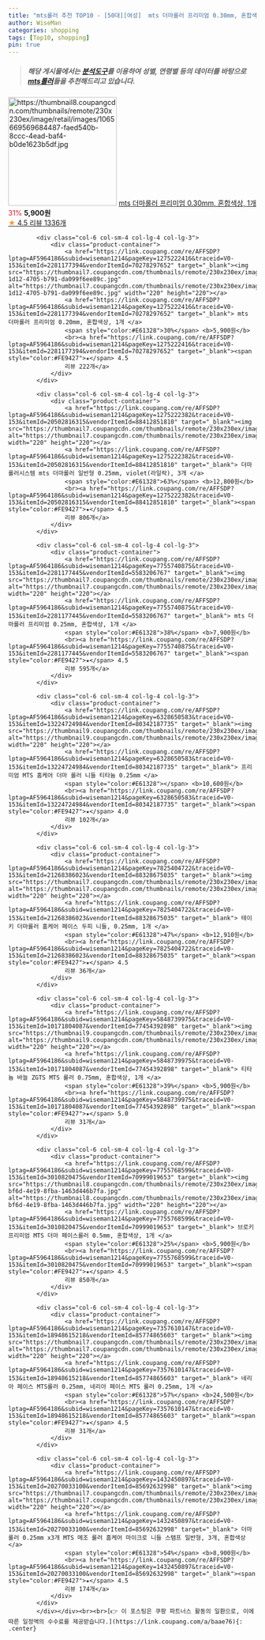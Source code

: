 ```yaml
---
title: "mts롤러 추천 TOP10 - [50대][여성]  mts 더마롤러 프리미엄 0.30mm, 혼합색상, 1개 "
author: WiseMan
categories: shopping
tags: [Top10, shopping]
pin: true
---
```


> ##### 해당 게시물에서는 [**분석도구**](https://itemscout.io/)를 이용하여 **성별**, **연령별** 등의 데이터를 바탕으로 [**mts롤러**](https://link.coupang.com/a/baae76)들을 추천해드리고 있습니다.
<div class="container"><div class="row">
            <div class="col-6 col-sm-4 col-lg-4 col-lg-3">
                <div class="product-container">
                    <a href="https://link.coupang.com/re/AFFSDP?lptag=AF5964186&subid=wiseman1214&pageKey=1275222413&traceid=V0-153&itemId=2281177443&vendorItemId=70278297687" target="_blank"><img src="https://thumbnail8.coupangcdn.com/thumbnails/remote/230x230ex/image/retail/images/1065669569684487-faed540b-8ccc-4ead-baf4-b0de1623b5df.jpg" alt="https://thumbnail8.coupangcdn.com/thumbnails/remote/230x230ex/image/retail/images/1065669569684487-faed540b-8ccc-4ead-baf4-b0de1623b5df.jpg" width="220" height="220"></a>
                    <a href="https://link.coupang.com/re/AFFSDP?lptag=AF5964186&subid=wiseman1214&pageKey=1275222413&traceid=V0-153&itemId=2281177443&vendorItemId=70278297687" target="_blank"> mts 더마롤러 프리미엄 0.30mm, 혼합색상, 1개 </a>
                    <span style="color:#E61328">31%</span> <b>5,900원</b>
                    <br><a href="https://link.coupang.com/re/AFFSDP?lptag=AF5964186&subid=wiseman1214&pageKey=1275222413&traceid=V0-153&itemId=2281177443&vendorItemId=70278297687" target="_blank"><span style="color:#FE9427">★</span> 4.5
                    리뷰 1336개</a>
                </div>
            </div>
            
            <div class="col-6 col-sm-4 col-lg-4 col-lg-3">
                <div class="product-container">
                    <a href="https://link.coupang.com/re/AFFSDP?lptag=AF5964186&subid=wiseman1214&pageKey=1275222416&traceid=V0-153&itemId=2281177394&vendorItemId=70278297652" target="_blank"><img src="https://thumbnail7.coupangcdn.com/thumbnails/remote/230x230ex/image/retail/images/2020/02/19/18/6/91b52f95-1d12-4705-b791-da099f6ee89c.jpg" alt="https://thumbnail7.coupangcdn.com/thumbnails/remote/230x230ex/image/retail/images/2020/02/19/18/6/91b52f95-1d12-4705-b791-da099f6ee89c.jpg" width="220" height="220"></a>
                    <a href="https://link.coupang.com/re/AFFSDP?lptag=AF5964186&subid=wiseman1214&pageKey=1275222416&traceid=V0-153&itemId=2281177394&vendorItemId=70278297652" target="_blank"> mts 더마롤러 프리미엄 0.20mm, 혼합색상, 1개 </a>
                    <span style="color:#E61328">30%</span> <b>5,900원</b>
                    <br><a href="https://link.coupang.com/re/AFFSDP?lptag=AF5964186&subid=wiseman1214&pageKey=1275222416&traceid=V0-153&itemId=2281177394&vendorItemId=70278297652" target="_blank"><span style="color:#FE9427">★</span> 4.5
                    리뷰 222개</a>
                </div>
            </div>
            
            <div class="col-6 col-sm-4 col-lg-4 col-lg-3">
                <div class="product-container">
                    <a href="https://link.coupang.com/re/AFFSDP?lptag=AF5964186&subid=wiseman1214&pageKey=1275222382&traceid=V0-153&itemId=20502816315&vendorItemId=88412851810" target="_blank"><img src="https://thumbnail7.coupangcdn.com/thumbnails/remote/230x230ex/image/vendor_inventory/e770/5a2540b145a1e059cbafcee5964175d69d445a33b2f2c910fa6a206058c5.png" alt="https://thumbnail7.coupangcdn.com/thumbnails/remote/230x230ex/image/vendor_inventory/e770/5a2540b145a1e059cbafcee5964175d69d445a33b2f2c910fa6a206058c5.png" width="220" height="220"></a>
                    <a href="https://link.coupang.com/re/AFFSDP?lptag=AF5964186&subid=wiseman1214&pageKey=1275222382&traceid=V0-153&itemId=20502816315&vendorItemId=88412851810" target="_blank"> 더마롤러시스템 mts 더마롤러 일반형 0.25mm, violet(라일락), 3개 </a>
                    <span style="color:#E61328">63%</span> <b>12,800원</b>
                    <br><a href="https://link.coupang.com/re/AFFSDP?lptag=AF5964186&subid=wiseman1214&pageKey=1275222382&traceid=V0-153&itemId=20502816315&vendorItemId=88412851810" target="_blank"><span style="color:#FE9427">★</span> 4.5
                    리뷰 806개</a>
                </div>
            </div>
            
            <div class="col-6 col-sm-4 col-lg-4 col-lg-3">
                <div class="product-container">
                    <a href="https://link.coupang.com/re/AFFSDP?lptag=AF5964186&subid=wiseman1214&pageKey=7755740875&traceid=V0-153&itemId=2281177445&vendorItemId=5583206767" target="_blank"><img src="https://thumbnail7.coupangcdn.com/thumbnails/remote/230x230ex/image/vendor_inventory/47df/458b452d4736f32b3f91260ff97a7c9895665cacc10595622392407fa493.jpg" alt="https://thumbnail7.coupangcdn.com/thumbnails/remote/230x230ex/image/vendor_inventory/47df/458b452d4736f32b3f91260ff97a7c9895665cacc10595622392407fa493.jpg" width="220" height="220"></a>
                    <a href="https://link.coupang.com/re/AFFSDP?lptag=AF5964186&subid=wiseman1214&pageKey=7755740875&traceid=V0-153&itemId=2281177445&vendorItemId=5583206767" target="_blank"> mts 더마롤러 프리미엄 0.25mm, 혼합색상, 1개 </a>
                    <span style="color:#E61328">38%</span> <b>7,900원</b>
                    <br><a href="https://link.coupang.com/re/AFFSDP?lptag=AF5964186&subid=wiseman1214&pageKey=7755740875&traceid=V0-153&itemId=2281177445&vendorItemId=5583206767" target="_blank"><span style="color:#FE9427">★</span> 4.5
                    리뷰 595개</a>
                </div>
            </div>
            
            <div class="col-6 col-sm-4 col-lg-4 col-lg-3">
                <div class="product-container">
                    <a href="https://link.coupang.com/re/AFFSDP?lptag=AF5964186&subid=wiseman1214&pageKey=6328650583&traceid=V0-153&itemId=13224724984&vendorItemId=80342187735" target="_blank"><img src="https://thumbnail9.coupangcdn.com/thumbnails/remote/230x230ex/image/vendor_inventory/5447/d6d865fc20b3d837d43c90fa4f0ccbaf0227f1612ff3103fc8178f748e43.jpg" alt="https://thumbnail9.coupangcdn.com/thumbnails/remote/230x230ex/image/vendor_inventory/5447/d6d865fc20b3d837d43c90fa4f0ccbaf0227f1612ff3103fc8178f748e43.jpg" width="220" height="220"></a>
                    <a href="https://link.coupang.com/re/AFFSDP?lptag=AF5964186&subid=wiseman1214&pageKey=6328650583&traceid=V0-153&itemId=13224724984&vendorItemId=80342187735" target="_blank"> 프리미엄 MTS 홈케어 더마 롤러 니들 티타늄 0.25mm </a>
                    <span style="color:#E61328"></span> <b>10,600원</b>
                    <br><a href="https://link.coupang.com/re/AFFSDP?lptag=AF5964186&subid=wiseman1214&pageKey=6328650583&traceid=V0-153&itemId=13224724984&vendorItemId=80342187735" target="_blank"><span style="color:#FE9427">★</span> 4.0
                    리뷰 102개</a>
                </div>
            </div>
            
            <div class="col-6 col-sm-4 col-lg-4 col-lg-3">
                <div class="product-container">
                    <a href="https://link.coupang.com/re/AFFSDP?lptag=AF5964186&subid=wiseman1214&pageKey=7825404722&traceid=V0-153&itemId=21268386023&vendorItemId=88328675035" target="_blank"><img src="https://thumbnail7.coupangcdn.com/thumbnails/remote/230x230ex/image/vendor_inventory/3f50/d077d451cf7a4e08cc3c40e940f82721d39237fa8346d0cd66d23e9e100d.jpg" alt="https://thumbnail7.coupangcdn.com/thumbnails/remote/230x230ex/image/vendor_inventory/3f50/d077d451cf7a4e08cc3c40e940f82721d39237fa8346d0cd66d23e9e100d.jpg" width="220" height="220"></a>
                    <a href="https://link.coupang.com/re/AFFSDP?lptag=AF5964186&subid=wiseman1214&pageKey=7825404722&traceid=V0-153&itemId=21268386023&vendorItemId=88328675035" target="_blank"> 테이키 더마롤러 홈케어 페이스 두피 니들, 0.25mm, 1개 </a>
                    <span style="color:#E61328">47%</span> <b>12,910원</b>
                    <br><a href="https://link.coupang.com/re/AFFSDP?lptag=AF5964186&subid=wiseman1214&pageKey=7825404722&traceid=V0-153&itemId=21268386023&vendorItemId=88328675035" target="_blank"><span style="color:#FE9427">★</span> 4.5
                    리뷰 36개</a>
                </div>
            </div>
            
            <div class="col-6 col-sm-4 col-lg-4 col-lg-3">
                <div class="product-container">
                    <a href="https://link.coupang.com/re/AFFSDP?lptag=AF5964186&subid=wiseman1214&pageKey=5848739975&traceid=V0-153&itemId=10171804087&vendorItemId=77454392898" target="_blank"><img src="https://thumbnail9.coupangcdn.com/thumbnails/remote/230x230ex/image/rs_quotation_api/4p59vpex/bb9ba9e022974474bca048f481b0cf9e.jpg" alt="https://thumbnail9.coupangcdn.com/thumbnails/remote/230x230ex/image/rs_quotation_api/4p59vpex/bb9ba9e022974474bca048f481b0cf9e.jpg" width="220" height="220"></a>
                    <a href="https://link.coupang.com/re/AFFSDP?lptag=AF5964186&subid=wiseman1214&pageKey=5848739975&traceid=V0-153&itemId=10171804087&vendorItemId=77454392898" target="_blank"> 티타늄 바늘 ZGTS MTS 롤러 0.75mm, 혼합색상, 1개 </a>
                    <span style="color:#E61328">39%</span> <b>5,900원</b>
                    <br><a href="https://link.coupang.com/re/AFFSDP?lptag=AF5964186&subid=wiseman1214&pageKey=5848739975&traceid=V0-153&itemId=10171804087&vendorItemId=77454392898" target="_blank"><span style="color:#FE9427">★</span> 5.0
                    리뷰 31개</a>
                </div>
            </div>
            
            <div class="col-6 col-sm-4 col-lg-4 col-lg-3">
                <div class="product-container">
                    <a href="https://link.coupang.com/re/AFFSDP?lptag=AF5964186&subid=wiseman1214&pageKey=7755768599&traceid=V0-153&itemId=3010820475&vendorItemId=70999019653" target="_blank"><img src="https://thumbnail8.coupangcdn.com/thumbnails/remote/230x230ex/image/retail/images/2020/07/01/18/2/38dbb14d-bf6d-4e19-8fba-1463d446b7fa.jpg" alt="https://thumbnail8.coupangcdn.com/thumbnails/remote/230x230ex/image/retail/images/2020/07/01/18/2/38dbb14d-bf6d-4e19-8fba-1463d446b7fa.jpg" width="220" height="220"></a>
                    <a href="https://link.coupang.com/re/AFFSDP?lptag=AF5964186&subid=wiseman1214&pageKey=7755768599&traceid=V0-153&itemId=3010820475&vendorItemId=70999019653" target="_blank"> 브로키 프리미엄 MTS 더마 페이스롤러 0.5mm, 혼합색상, 1개 </a>
                    <span style="color:#E61328">25%</span> <b>5,900원</b>
                    <br><a href="https://link.coupang.com/re/AFFSDP?lptag=AF5964186&subid=wiseman1214&pageKey=7755768599&traceid=V0-153&itemId=3010820475&vendorItemId=70999019653" target="_blank"><span style="color:#FE9427">★</span> 4.5
                    리뷰 850개</a>
                </div>
            </div>
            
            <div class="col-6 col-sm-4 col-lg-4 col-lg-3">
                <div class="product-container">
                    <a href="https://link.coupang.com/re/AFFSDP?lptag=AF5964186&subid=wiseman1214&pageKey=7357610147&traceid=V0-153&itemId=18948615218&vendorItemId=85774865603" target="_blank"><img src="https://thumbnail7.coupangcdn.com/thumbnails/remote/230x230ex/image/vendor_inventory/f103/f3bd93165aa916da6198da9121623a7da048b36d1739127d9361f5a16b43.jpg" alt="https://thumbnail7.coupangcdn.com/thumbnails/remote/230x230ex/image/vendor_inventory/f103/f3bd93165aa916da6198da9121623a7da048b36d1739127d9361f5a16b43.jpg" width="220" height="220"></a>
                    <a href="https://link.coupang.com/re/AFFSDP?lptag=AF5964186&subid=wiseman1214&pageKey=7357610147&traceid=V0-153&itemId=18948615218&vendorItemId=85774865603" target="_blank"> 네리아 페이스 MTS롤러 0.25mm, 네리아 페이스 MTS 롤러 0.25mm, 1개 </a>
                    <span style="color:#E61328">57%</span> <b>24,500원</b>
                    <br><a href="https://link.coupang.com/re/AFFSDP?lptag=AF5964186&subid=wiseman1214&pageKey=7357610147&traceid=V0-153&itemId=18948615218&vendorItemId=85774865603" target="_blank"><span style="color:#FE9427">★</span> 4.5
                    리뷰 31개</a>
                </div>
            </div>
            
            <div class="col-6 col-sm-4 col-lg-4 col-lg-3">
                <div class="product-container">
                    <a href="https://link.coupang.com/re/AFFSDP?lptag=AF5964186&subid=wiseman1214&pageKey=1432450897&traceid=V0-153&itemId=20270033100&vendorItemId=85692632998" target="_blank"><img src="https://thumbnail7.coupangcdn.com/thumbnails/remote/230x230ex/image/vendor_inventory/9ae9/2b7ae72225b3fbe8b5600a377a9d9b8f291c532f311b7722dea2de560514.jpg" alt="https://thumbnail7.coupangcdn.com/thumbnails/remote/230x230ex/image/vendor_inventory/9ae9/2b7ae72225b3fbe8b5600a377a9d9b8f291c532f311b7722dea2de560514.jpg" width="220" height="220"></a>
                    <a href="https://link.coupang.com/re/AFFSDP?lptag=AF5964186&subid=wiseman1214&pageKey=1432450897&traceid=V0-153&itemId=20270033100&vendorItemId=85692632998" target="_blank"> 더마 롤러 0.25mm x3개 MTS 메조 롤러 홈케어 마이크로 니들 스탬프 일반형, 3개, 혼합색상 </a>
                    <span style="color:#E61328">54%</span> <b>8,900원</b>
                    <br><a href="https://link.coupang.com/re/AFFSDP?lptag=AF5964186&subid=wiseman1214&pageKey=1432450897&traceid=V0-153&itemId=20270033100&vendorItemId=85692632998" target="_blank"><span style="color:#FE9427">★</span> 4.5
                    리뷰 174개</a>
                </div>
            </div>
            </div></div><br><br>[👉 이 포스팅은 쿠팡 파트너스 활동의 일환으로, 이에 따른 일정액의 수수료를 제공받습니다.](https://link.coupang.com/a/baae76){: .center}